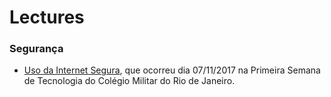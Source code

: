 # Lectures

### Segurança

- [Uso da Internet Segura](#), que ocorreu dia 07/11/2017 na Primeira Semana de Tecnologia do Colégio Militar do Rio de Janeiro.

